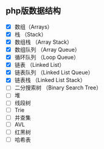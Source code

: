 ## php版数据结构

- [x] 数组（Arrays）
- [x] 栈 （Stack）
- [x] 数组栈 （Array Stack）
- [x] 数组队列 （Array Queue）
- [x] 循环队列 （Loop Queue）
- [x] 链表 （Linked List）
- [x] 链表队列 （Linked List Queue）
- [x] 链表栈 （Linked List Stack）
- [ ] 二分搜索树 （Binary Search Tree）
- [ ] 堆
- [ ] 线段树
- [ ] Trie
- [ ] 并查集
- [ ] AVL
- [ ] 红黑树
- [ ] 哈希表